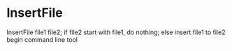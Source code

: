# InsertFile
InsertFile file1 file2; if file2 start with file1, do nothing; else insert file1 to file2 begin
command line tool
